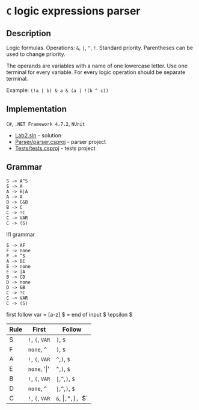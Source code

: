 # ```C``` logic expressions parser
## Description
Logic formulas. Operations: `&`, ```|```, ```^```, ```!```.
Standard priority. Parentheses can be used to change priority. 

The operands are variables with a name of one lowercase letter. Use one terminal for every variable. For every logic operation should be separate terminal.

Example: ```(!a | b) & a & (a | !(b ^ c))```
## Implementation
```C#```,  ```.NET Framework 4.7.2```, ```NUnit```
+ [Lab2.sln](Lab2.sln) - solution
+ [Parser/parser.csproj](Parser/Parser.csproj) - parser project
+ [Tests/tests.csproj](Tests/Tests.csproj) - tests project

## Grammar

```
S -> A^S
S -> A
A -> B|A
A -> A
B -> C&B
B -> C
C -> !C
C -> VAR
C -> (S)
```
ll1 grammar
```
S -> AF
F -> none
F -> ^S
A -> BE
E -> none
E -> |A
B -> CD
D -> none
D -> &B
C -> !C
C -> VAR
C -> (S)
```
first follow
var = [a-z]
$ = end of input
$ \epsilon $


|Rule|First          |Follow               |
|----|---------------|---------------------|
|S   |`!`, `(`, `VAR`|`)`, `$`             |
|F   |`none`, `^`    |`)`, `$`             |
|A   |`!`, `(`, `VAR`|`^`,`)`, `$`         | 
|E   |`none`, '\|'   |`^`,`)`, `$`         |
|B   |`!`, `(`, `VAR`|`\|`,`^`,`)`, `$`    |
|D   |`none`, `^`    |`\|`,`^`,`)`, `$`    |
|C   |`!`, `(`, `VAR`|`&`, \|`,`^`,`)`, `$`|